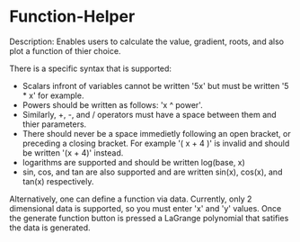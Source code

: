 # Function-Helper

Description:
Enables users to calculate the value, gradient, roots, and also plot a function of thier choice.

There is a specific syntax that is supported:
  - Scalars infront of variables cannot be written '5x' but must be written '5 * x' for example.
  - Powers should be written as follows: 'x ^ power'.
  - Similarly, +, -, and / operators must have a space between them and thier parameters.
  - There should never be a space immedietly following an open bracket, or preceding a closing bracket. For example '( x + 4 )' is invalid and should be written '(x + 4)' instead.
  - logarithms are supported and should be written log(base, x)
  - sin, cos, and tan are also supported and are written sin(x), cos(x), and tan(x) respectively.

Alternatively, one can define a function via data. Currently, only 2 dimensional data is supported, so you must enter 'x' and 'y' values. Once the generate function button is pressed a LaGrange polynomial that satifies the data is generated.